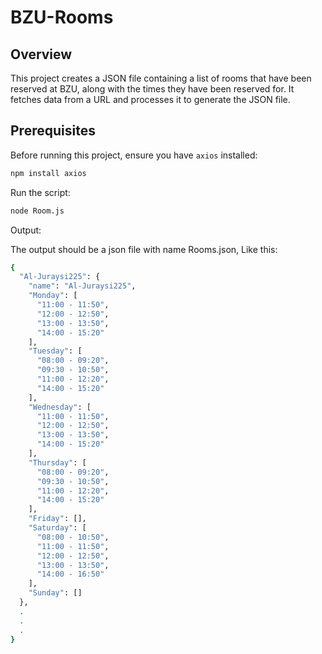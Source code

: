 # BZU-Rooms

## Overview

This project creates a JSON file containing a list of rooms that have been reserved at BZU, along with the times they have been reserved for. It fetches data from a URL and processes it to generate the JSON file.

## Prerequisites

Before running this project, ensure you have `axios` installed:

```bash
npm install axios
```


Run the script:
```bash
node Room.js
```
Output:

The output should be a json file with name Rooms.json, Like this:

```bash
{
  "Al-Juraysi225": {
    "name": "Al-Juraysi225",
    "Monday": [
      "11:00 - 11:50",
      "12:00 - 12:50",
      "13:00 - 13:50",
      "14:00 - 15:20"
    ],
    "Tuesday": [
      "08:00 - 09:20",
      "09:30 - 10:50",
      "11:00 - 12:20",
      "14:00 - 15:20"
    ],
    "Wednesday": [
      "11:00 - 11:50",
      "12:00 - 12:50",
      "13:00 - 13:50",
      "14:00 - 15:20"
    ],
    "Thursday": [
      "08:00 - 09:20",
      "09:30 - 10:50",
      "11:00 - 12:20",
      "14:00 - 15:20"
    ],
    "Friday": [],
    "Saturday": [
      "08:00 - 10:50",
      "11:00 - 11:50",
      "12:00 - 12:50",
      "13:00 - 13:50",
      "14:00 - 16:50"
    ],
    "Sunday": []
  },
  .
  .
  .
}
```

